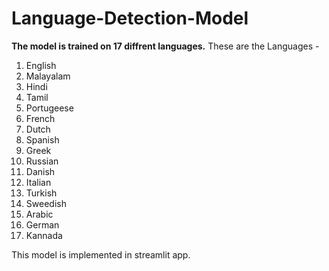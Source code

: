 # Language-Detection-Model

**The model is trained on 17 diffrent languages.**
These are the Languages -

1) English
2) Malayalam 
3) Hindi
4) Tamil
5) Portugeese
6) French
7) Dutch
8) Spanish
9) Greek
10) Russian
11) Danish
12) Italian
13) Turkish
14) Sweedish
15) Arabic
16) German
17) Kannada

This model is implemented in streamlit app.

